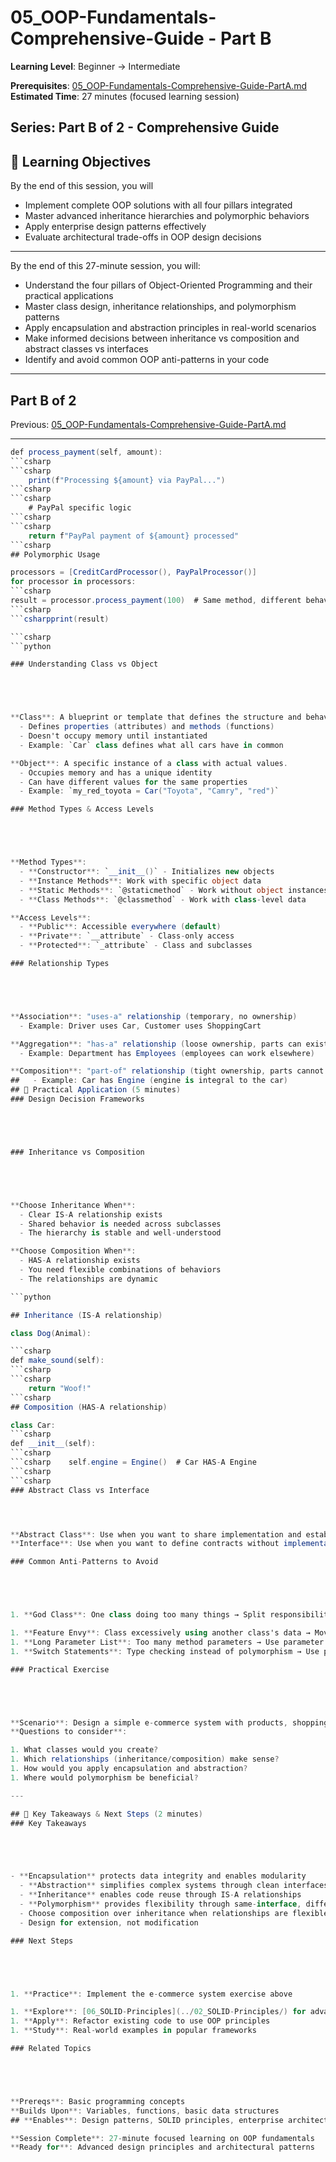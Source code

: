 # 05_OOP-Fundamentals-Comprehensive-Guide - Part B

**Learning Level**: Beginner → Intermediate

**Prerequisites**: [05_OOP-Fundamentals-Comprehensive-Guide-PartA.md](05_OOP-Fundamentals-Comprehensive-Guide-PartA.md)
**Estimated Time**: 27 minutes (focused learning session)

## **Series**: Part B of 2 - Comprehensive Guide

## 🎯 Learning Objectives

By the end of this session, you will

- Implement complete OOP solutions with all four pillars integrated
- Master advanced inheritance hierarchies and polymorphic behaviors
- Apply enterprise design patterns effectively
- Evaluate architectural trade-offs in OOP design decisions

---
By the end of this 27-minute session, you will:

- Understand the four pillars of Object-Oriented Programming and their practical applications
- Master class design, inheritance relationships, and polymorphism patterns
- Apply encapsulation and abstraction principles in real-world scenarios
- Make informed decisions between inheritance vs composition and abstract classes vs interfaces
- Identify and avoid common OOP anti-patterns in your code

---

## Part B of 2

Previous: [05_OOP-Fundamentals-Comprehensive-Guide-PartA.md](05_OOP-Fundamentals-Comprehensive-Guide-PartA.md)

---

```csharp
def process_payment(self, amount):
```csharp
```csharp
    print(f"Processing ${amount} via PayPal...")
```csharp
```csharp
    # PayPal specific logic
```csharp
```csharp
    return f"PayPal payment of ${amount} processed"
```csharp
## Polymorphic Usage

processors = [CreditCardProcessor(), PayPalProcessor()]
for processor in processors:
```csharp
result = processor.process_payment(100)  # Same method, different behavior
```csharp
```csharpprint(result)

```csharp
```python

### Understanding Class vs Object





**Class**: A blueprint or template that defines the structure and behavior of objects
  - Defines properties (attributes) and methods (functions)
  - Doesn't occupy memory until instantiated
  - Example: `Car` class defines what all cars have in common

**Object**: A specific instance of a class with actual values.
  - Occupies memory and has a unique identity
  - Can have different values for the same properties
  - Example: `my_red_toyota = Car("Toyota", "Camry", "red")`

### Method Types & Access Levels





**Method Types**:
  - **Constructor**: `__init__()` - Initializes new objects
  - **Instance Methods**: Work with specific object data
  - **Static Methods**: `@staticmethod` - Work without object instances
  - **Class Methods**: `@classmethod` - Work with class-level data

**Access Levels**:
  - **Public**: Accessible everywhere (default)
  - **Private**: `__attribute` - Class-only access
  - **Protected**: `_attribute` - Class and subclasses

### Relationship Types





**Association**: "uses-a" relationship (temporary, no ownership)
  - Example: Driver uses Car, Customer uses ShoppingCart

**Aggregation**: "has-a" relationship (loose ownership, parts can exist independently)
  - Example: Department has Employees (employees can work elsewhere)

**Composition**: "part-of" relationship (tight ownership, parts cannot exist independently)
##   - Example: Car has Engine (engine is integral to the car)
## 🎯 Practical Application (5 minutes)
### Design Decision Frameworks





### Inheritance vs Composition





**Choose Inheritance When**:
  - Clear IS-A relationship exists
  - Shared behavior is needed across subclasses
  - The hierarchy is stable and well-understood

**Choose Composition When**:
  - HAS-A relationship exists
  - You need flexible combinations of behaviors
  - The relationships are dynamic

```python

## Inheritance (IS-A relationship)

class Dog(Animal):

```csharp
def make_sound(self):
```csharp
```csharp
    return "Woof!"
```csharp
## Composition (HAS-A relationship)

class Car:
```csharp
def __init__(self):
```csharp
```csharp    self.engine = Engine()  # Car HAS-A Engine
```csharp
```csharp
### Abstract Class vs Interface




**Abstract Class**: Use when you want to share implementation and establish IS-A relationships
**Interface**: Use when you want to define contracts without implementation (CAN-DO relationships)

### Common Anti-Patterns to Avoid





1. **God Class**: One class doing too many things → Split responsibilities

1. **Feature Envy**: Class excessively using another class's data → Move behavior to data owner
1. **Long Parameter List**: Too many method parameters → Use parameter objects
1. **Switch Statements**: Type checking instead of polymorphism → Use polymorphic methods

### Practical Exercise





**Scenario**: Design a simple e-commerce system with products, shopping cart, and payment processing.
**Questions to consider**:

1. What classes would you create?
1. Which relationships (inheritance/composition) make sense?
1. How would you apply encapsulation and abstraction?
1. Where would polymorphism be beneficial?

---

## 🎯 Key Takeaways & Next Steps (2 minutes)
### Key Takeaways





- **Encapsulation** protects data integrity and enables modularity
  - **Abstraction** simplifies complex systems through clean interfaces
  - **Inheritance** enables code reuse through IS-A relationships
  - **Polymorphism** provides flexibility through same-interface, different-behavior
  - Choose composition over inheritance when relationships are flexible
  - Design for extension, not modification

### Next Steps





1. **Practice**: Implement the e-commerce system exercise above

1. **Explore**: [06_SOLID-Principles](../02_SOLID-Principles/) for advanced design guidelines
1. **Apply**: Refactor existing code to use OOP principles
1. **Study**: Real-world examples in popular frameworks

### Related Topics





**Prereqs**: Basic programming concepts
**Builds Upon**: Variables, functions, basic data structures
## **Enables**: Design patterns, SOLID principles, enterprise architecture

**Session Complete**: 27-minute focused learning on OOP fundamentals
**Ready for**: Advanced design principles and architectural patterns

